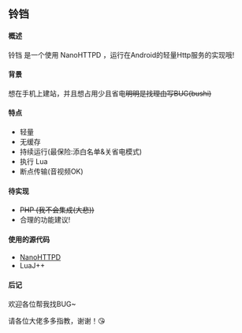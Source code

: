 ## 铃铛
#### 概述
铃铛 是一个使用 NanoHTTPD ，运行在Android的轻量Http服务的实现哦!
#### 背景
想在手机上建站，并且想占用少且省电~~明明是找理由写BUG(bushi)~~
#### 特点
* 轻量
* 无缓存
* 持续运行(最保险:添白名单&关省电模式)
* 执行 Lua
* 断点传输(音视频OK)
#### 待实现
* ~~PHP (我不会集成(大悲))~~
* 合理的功能建议!
#### 使用的源代码
* [NanoHTTPD](https://github.com/NanoHttpd/nanohttpd)
* LuaJ++
#### 后记
欢迎各位帮我找BUG~

请各位大佬多多指教，谢谢！😘
